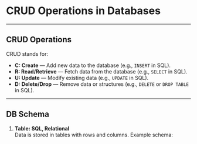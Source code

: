 <!-- ## CRUD Operations in Database

---
C: Create
R: Read/Retrieve
U:Update
D:Delete/Drop
---

## DB Schema

1. Table: SQL, Relational

OR

2. JSON: NoSQL, Non-relational
 -->

# CRUD Operations in Databases

---

## CRUD Operations

CRUD stands for:

- **C: Create** — Add new data to the database (e.g., `INSERT` in SQL).
- **R: Read/Retrieve** — Fetch data from the database (e.g., `SELECT` in SQL).
- **U: Update** — Modify existing data (e.g., `UPDATE` in SQL).
- **D: Delete/Drop** — Remove data or structures (e.g., `DELETE` or `DROP TABLE` in SQL).

---

## DB Schema

1. **Table: SQL, Relational**  
   Data is stored in tables with rows and columns. Example schema:

